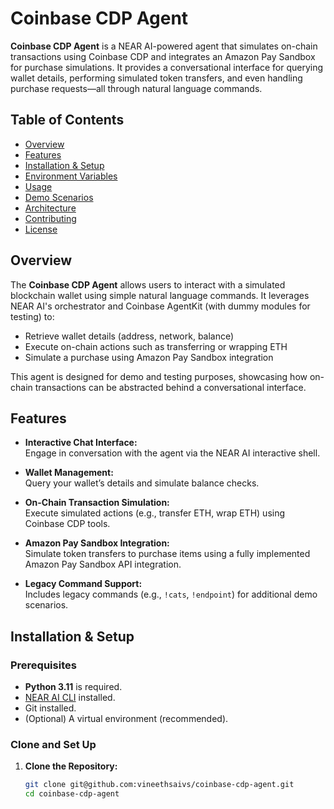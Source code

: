 # Coinbase CDP Agent

**Coinbase CDP Agent** is a NEAR AI-powered agent that simulates on-chain transactions using Coinbase CDP and integrates an Amazon Pay Sandbox for purchase simulations. It provides a conversational interface for querying wallet details, performing simulated token transfers, and even handling purchase requests—all through natural language commands.

## Table of Contents

- [Overview](#overview)
- [Features](#features)
- [Installation & Setup](#installation--setup)
- [Environment Variables](#environment-variables)
- [Usage](#usage)
- [Demo Scenarios](#demo-scenarios)
- [Architecture](#architecture)
- [Contributing](#contributing)
- [License](#license)

## Overview

The **Coinbase CDP Agent** allows users to interact with a simulated blockchain wallet using simple natural language commands. It leverages NEAR AI's orchestrator and Coinbase AgentKit (with dummy modules for testing) to:
- Retrieve wallet details (address, network, balance)
- Execute on-chain actions such as transferring or wrapping ETH
- Simulate a purchase using Amazon Pay Sandbox integration

This agent is designed for demo and testing purposes, showcasing how on-chain transactions can be abstracted behind a conversational interface.

## Features

- **Interactive Chat Interface:**  
  Engage in conversation with the agent via the NEAR AI interactive shell.

- **Wallet Management:**  
  Query your wallet’s details and simulate balance checks.

- **On-Chain Transaction Simulation:**  
  Execute simulated actions (e.g., transfer ETH, wrap ETH) using Coinbase CDP tools.

- **Amazon Pay Sandbox Integration:**  
  Simulate token transfers to purchase items using a fully implemented Amazon Pay Sandbox API integration.

- **Legacy Command Support:**  
  Includes legacy commands (e.g., `!cats`, `!endpoint`) for additional demo scenarios.

## Installation & Setup

### Prerequisites

- **Python 3.11** is required.
- [NEAR AI CLI](https://github.com/nearai/nearai) installed.
- Git installed.
- (Optional) A virtual environment (recommended).

### Clone and Set Up

1. **Clone the Repository:**

   ```bash
   git clone git@github.com:vineethsaivs/coinbase-cdp-agent.git
   cd coinbase-cdp-agent
